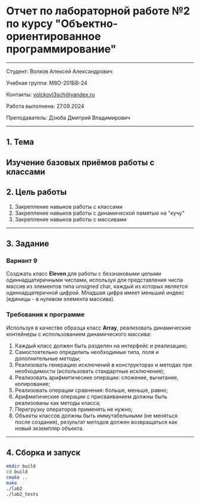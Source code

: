 # Отчет по лабораторной работе №2 по курсу "Объектно-ориентированное программирование"

---

Студент: Волков Алексей Александрович

Учебная группа: M8О-201БВ-24

Контакты: volckovl3sch@yandex.ru

Работа выполнена: 27.09.2024

Преподаватель: Дзюба Дмитрий Владимирович

---

## 1. Тема
Изучение базовых приёмов работы с классами
---

## 2. Цель работы
1. Закрепление навыков работы с классами
2. Закрепление навыков работы с динамической памятью на "кучу"
3. Закрепление навыков работы с массивами

---

## 3. Задание
### Вариант 9
Созджать класс **Eleven** для работы с беззнаковыми целыми одиннадцатиричными числами, используя для представления числа массив из элементов типа unsigned char, каждый из которых является одиннадцатеричной цифрой. Младшая цифра имеет меньший индекс (единицы - в нулевом элемента массива).

### Требования к программе
Используя в качестве образца класс **Array**, реализовать динамические контейнеры с использованием динамического массива:
1. Каждый класс должен быть разделен на интерфейс и реализацию;
2. Самостоятельно определить необходимые типа, поля и дополнительные методы;
3. Реализовать генерацию исключений в конструкторах и методах при необходимости (использовать стандартные исключения);
4. Реализовать арифмитичесике операции: сложение, вычитание, копирование;
5. Реализовать операции сравнения: больше, меньше, равно;
6. Арифмитические операции с присваиванием должны быть реализованы как методы класса;
7. Перегрузку операторов применять не нужно;
8. Объекты классов должны быть иммутабельными (не меняться после создания), результат методов должен возвращаться как новый экземпляр объекта.

---

## 4. Cборка и запуск
```bash
mkdir build
cd build
cmake ..
make
./lab2
./lab2_tests
```